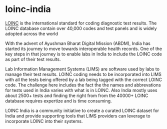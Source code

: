 # loinc-india

[LOINC](https://loinc.org/) is the international standard for coding diagnostic test results. The LOINC database contain over 40,000 codes and test panels and is widely adopted across the world

With the advent of Ayushman Bharat Digital Mission (ABDM), India has started its journey to move towards interoperable health records. One of the key steps in that journey is to enable labs in India to include the LOINC code as part of their test results. 

Lab Information Management Systems (LIMS) are software used by labs to manage their test results. LOINC coding needs to be incorporated into LIMS with all the tests being offered by a lab being tagged with the correct LOINC code. The challenge here includes the fact the the names and abbrevations for tests used in India varies with what is in LOINC. Also India mostly uses about 2500+ tests and finding the right from from the 40000+ LOINC database requires expertize and is time consuming. 

LOINC India is a community initiative to create a curated LOINC dataset for India and provide supporting tools that LIMS providers can leverage to incorporate LOINC into their systems. 

